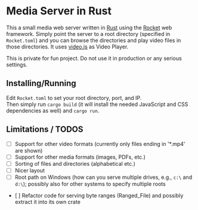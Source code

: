 # Media Server in Rust

This a small media web server written in 
[Rust](https://rust-lang.org) using the [Rocket](https://rocket.rs) 
web framework.  Simply point the server to a root directory (specified
in `Rocket.toml`) and you can browse the directories and play video 
files in those directories.  It uses [video.js](https://videojs.com/) 
as Video Player.

This is private for fun project.  Do not use it in production or any
serious settings.

## Installing/Running

Edit `Rocket.toml` to set your root directory, port, and IP.  
Then simply run `cargo build` (it will install the needed JavaScript
and CSS dependencies as well) and `cargo run`.

## Limitations / TODOS

- [ ] Support for other video formats (currently only files ending 
      in '*.mp4' are shown)
- [ ] Support for other media formats (images, PDFs, etc.)      
- [ ] Sorting of files and directories (alphabetical etc.)
- [ ] Nicer layout
- [ ] Root path on Windows (how can you serve multiple drives, e.g.,  `c:\` and `d:\`); possibly also for other systems to specify multiple roots
- [ ] Refactor code for serving byte ranges (Ranged_File) and possibly extract it into its own crate
